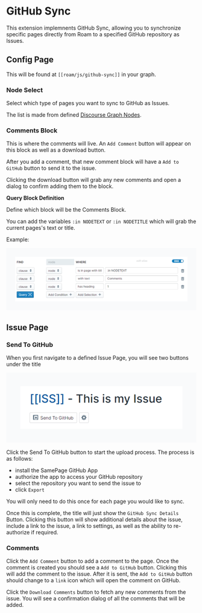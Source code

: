 # GitHub Sync

This extension implemnents GitHub Sync, allowing you to synchronize specific pages directly from Roam to a specified GitHub repository as Issues.

## Config Page

This will be found at `[[roam/js/github-sync]]` in your graph.

### Node Select

Select which type of pages you want to sync to GitHub as Issues.

The list is made from defined [Discourse Graph Nodes](discourse-graphs.md).

### Comments Block

This is where the comments will live. An `Add Comment` button will appear on this block as well as a download button.

After you add a comment, that new comment block will have a `Add to GitHub` button to send it to the issue.

Clicking the download button will grab any new comments and open a dialog to confirm adding them to the block.

**Query Block Definition**

Define which block will be the Comments Block.

You can add the variables `:in NODETEXT` or `:in NODETITLE` which will grab the current pages's text or title.

Example:

![](media/github-sync-comment-query.png)

## Issue Page

### Send To GitHub

When you first navigate to a defined Issue Page, you will see two buttons under the title

![](media/github-sync-issue-page-title-1.png)

Click the Send To GitHub button to start the upload process. The process is as follows:

- install the SamePage GitHub App
- authorize the app to access your GitHub repository
- select the repository you want to send the issue to
- click `Export`

You will only need to do this once for each page you would like to sync.

Once this is complete, the title will just show the `GitHub Sync Details` Button. Clicking this button will show additional details about the issue, include a link to the issue, a link to settings, as well as the ability to re-authorize if required.

### Comments

Click the `Add Comment` button to add a comment to the page. Once the comment is created you should see a `Add to GitHub` button. Clicking this will add the comment to the issue. After it is sent, the `Add to GitHub` button should change to a `link` icon which will open the comment on GitHub.

Click the `Download Comments` button to fetch any new comments from the issue. You will see a confirmation dialog of all the comments that will be added.

